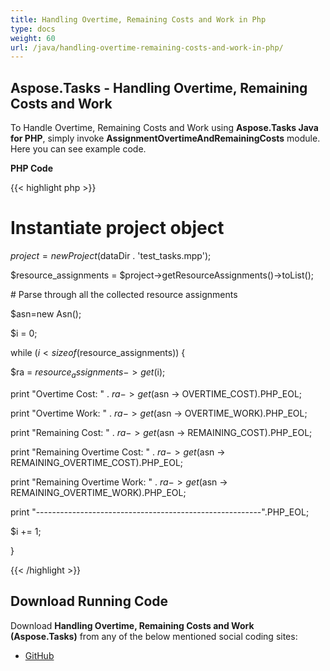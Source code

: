 ```yaml
---
title: Handling Overtime, Remaining Costs and Work in Php
type: docs
weight: 60
url: /java/handling-overtime-remaining-costs-and-work-in-php/
---
```


## **Aspose.Tasks - Handling Overtime, Remaining Costs and Work**
To Handle Overtime, Remaining Costs and Work using **Aspose.Tasks Java for PHP**, simply invoke **AssignmentOvertimeAndRemainingCosts** module. Here you can see example code.

**PHP Code**

{{< highlight php >}}

 # Instantiate project object

$project = new Project($dataDir . 'test_tasks.mpp');

$resource_assignments = $project->getResourceAssignments()->toList();

\# Parse through all the collected resource assignments

$asn=new Asn();

$i = 0;

while ($i < sizeof($resource_assignments)) {

$ra = $resource_assignments -> get($i);

print "Overtime Cost: " . $ra -> get($asn -> OVERTIME_COST).PHP_EOL;

print "Overtime Work: " . $ra -> get($asn -> OVERTIME_WORK).PHP_EOL;

print "Remaining Cost: " . $ra -> get($asn -> REMAINING_COST).PHP_EOL;

print "Remaining Overtime Cost: " . $ra -> get($asn -> REMAINING_OVERTIME_COST).PHP_EOL;

print "Remaining Overtime Work: " . $ra -> get($asn -> REMAINING_OVERTIME_WORK).PHP_EOL;

print "--------------------------------------------------------".PHP_EOL;

$i += 1;

}

{{< /highlight >}}
## **Download Running Code**
Download **Handling Overtime, Remaining Costs and Work (Aspose.Tasks)** from any of the below mentioned social coding sites:

- [GitHub](https://github.com/aspose-tasks/Aspose.Tasks-for-Java/blob/master/Plugins/Aspose_Tasks_Java_for_PHP/src/aspose/tasks/WorkingWithResourceAssignments/AssignmentOvertimeAndRemainingCosts.php)
